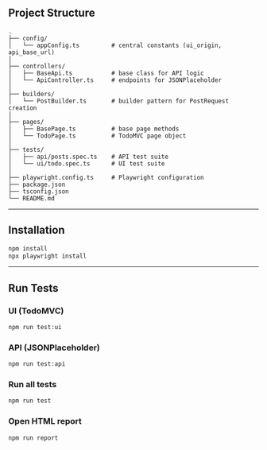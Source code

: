 ## Project Structure
```
.
├── config/
│   └── appConfig.ts         # central constants (ui_origin, api_base_url)
│
├── controllers/
│   ├── BaseApi.ts           # base class for API logic
│   └── ApiController.ts     # endpoints for JSONPlaceholder
│
├── builders/
│   └── PostBuilder.ts       # builder pattern for PostRequest creation
│
├── pages/
│   ├── BasePage.ts          # base page methods
│   └── TodoPage.ts          # TodoMVC page object
│
├── tests/
│   ├── api/posts.spec.ts    # API test suite
│   └── ui/todo.spec.ts      # UI test suite
│
├── playwright.config.ts     # Playwright configuration
├── package.json
├── tsconfig.json
└── README.md
```

---

## Installation
```bash
npm install
npx playwright install
```

---

## Run Tests

### UI (TodoMVC)
```bash
npm run test:ui
```

### API (JSONPlaceholder)
```bash
npm run test:api
```

### Run all tests
```bash
npm run test
```

### Open HTML report
```bash
npm run report